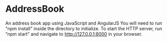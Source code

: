 # AddressBook
An address book app using JavaScript and AngularJS
You will need to run "npm install" inside the directory to initialize. To start the HTTP server, run “npm start” and navigate to http://127.0.0.1:8000 in your browser.
